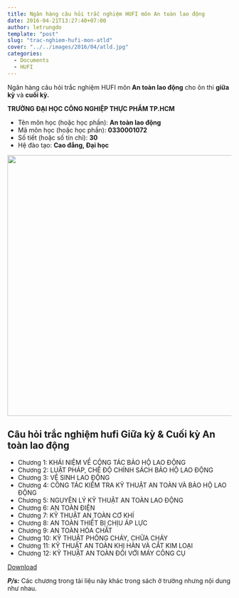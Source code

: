 ```yaml
---
title: Ngân hàng câu hỏi trắc nghiệm HUFI môn An toàn lao động
date: 2016-04-21T13:27:40+07:00
author: letrungdo
template: "post"
slug: "trac-nghiem-hufi-mon-atld"
cover: "../../images/2016/04/atld.jpg"
categories:
  - Documents
  - HUFI
---
```


<p style="text-align: left;">
  Ngân hàng câu hỏi trắc nghiệm HUFI môn<strong> An toàn lao động</strong> cho ôn thi <strong>giữa kỳ</strong> và <strong>cuối kỳ.</strong>
</p>
<p style="text-align: left;">
  <b>TRƯỜNG ĐẠI HỌC CÔNG NGHIỆP THỰC PHẨM TP.HCM</b>
</p>

- Tên môn học (hoặc học phần): <b>An toàn lao động</b>
- Mã môn học (hoặc học phần): <b>0330001072</b>
- Số tiết (hoặc số tín chỉ): <b>30</b>
- Hệ đào tạo: <b>Cao đẳng, Đại học</b>

<img class="aligncenter size-full wp-image-2057" src="/media/2016/04/ATLD.png" alt="" width="1111" height="586" srcset="/media/2016/04/ATLD.png 1111w, /media/2016/04/ATLD-768x405.png 768w" sizes="(max-width: 1111px) 100vw, 1111px" />

## Câu hỏi trắc nghiệm hufi Giữa kỳ & Cuối kỳ An toàn lao động

- Chương 1: KHÁI NIỆM VỀ CÔNG TÁC BẢO HỘ LAO ĐỘNG
- Chương 2: LUẬT PHÁP, CHẾ ĐỘ CHÍNH SÁCH BẢO HỘ LAO ĐỘNG
- Chương 3: VỆ SINH LAO ĐỘNG
- Chương 4: CÔNG TÁC KIỂM TRA KỸ THUẬT AN TOÀN VÀ BẢO HỘ LAO ĐỘNG
- Chương 5: NGUYÊN LÝ KỸ THUẬT AN TOÀN LAO ĐỘNG
- Chương 6: AN TOÀN ĐIỆN
- Chương 7: KỸ THUẬT AN TOÀN CƠ KHÍ
- Chương 8: AN TOÀN THIẾT BỊ CHỊU ÁP LỰC
- Chương 9: AN TOÀN HÓA CHẤT
- Chương 10: KỸ THUẬT PHÕNG CHÁY, CHỮA CHÁY
- Chương 11: KỸ THUẬT AN TOÀN KHI HÀN VÀ CẮT KIM LOẠI
- Chương 12: KỸ THUẬT AN TOÀN ĐỐI VỚI MÁY CÔNG CỤ

<a href="https://github.com/letrungdo/hufi_docs/raw/main/de-thi-an-toan-lao-dong.pdf" target="_blank" rel="noopener">Download</a>

**_P/s:_** Các chương trong tài liệu này khác trong sách ở trường nhưng nội dung như nhau.
